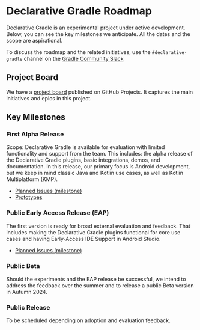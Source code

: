 # Declarative Gradle Roadmap

Declarative Gradle is an experimental project under active development.
Below, you can see the key milestones we anticipate.
All the dates and the scope are aspirational.

To discuss the roadmap and the related initiatives, use the
`#declarative-gradle` channel on the [Gradle Community Slack](https://gradle.org/slack-invite)

## Project Board

We have a [project board](https://github.com/orgs/gradle/projects/96) published on GitHub Projects.
It captures the main initiatives and epics in this project.

## Key Milestones

### First Alpha Release

Scope: Declarative Gradle is available for evaluation with limited functionality and support from the team.
This includes:
the alpha release of the Declarative Gradle plugins,
basic integrations, demos, and documentation.
In this release, our primary focus is Android development,
but we keep in mind classic Java and Kotlin use cases,
as well as Kotlin Multiplatform (KMP).

- [Planned Issues (milestone)](https://github.com/gradle/declarative-gradle/milestone/1)
- [Prototypes](./unified-prototype/README.md)

### Public Early Access Release (EAP)

The first version is ready for broad external evaluation and feedback.
That includes making the Declarative Gradle plugins functional for core use cases and
having Early-Access IDE Support in Android Studio.

- [Planned Issues (milestone)](https://github.com/gradle/declarative-gradle/milestone/2)

### Public Beta

Should the experiments and the EAP release be successful,
we intend to address the feedback over the summer and to release
a public Beta version in Autumn 2024.

### Public Release

To be scheduled depending on adoption and evaluation feedback.
